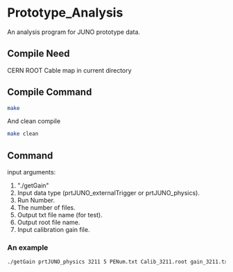 # Prototype_Analysis
An analysis program for JUNO prototype data.
## Compile Need
CERN ROOT
Cable map in current directory
## Compile Command
```bash
make
```

And clean compile

```bash
make clean
```

## Command
input arguments:

1. "./getGain"
2. Input data type (prtJUNO_externalTrigger or prtJUNO_physics).
3. Run Number.
4. The number of files.
5. Output txt file name (for test).
6. Output root file name.
7. Input calibration gain file.

### An example
```bash
./getGain prtJUNO_physics 3211 5 PENum.txt Calib_3211.root gain_3211.txt
```

